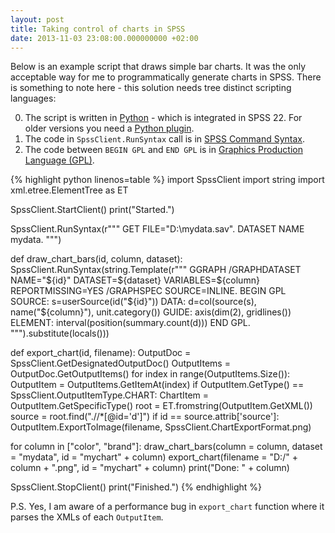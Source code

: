 ```yaml
---
layout: post
title: Taking control of charts in SPSS
date: 2013-11-03 23:08:00.000000000 +02:00
---
```

Below is an example script that draws simple bar charts.
It was the only acceptable way for me to programmatically generate charts in SPSS.
There is something to note here - this solution needs tree distinct scripting languages:

0. The script is written in [Python](http://python.org) - which is integrated in SPSS 22. For older versions you need a [Python plugin](https://www.ibm.com/developerworks/community/wikis/home?lang=en#!/wiki/We70df3195ec8_4f95_9773_42e448fa9029/page/Downloads%20for%20IBM%C2%AE%20SPSS%C2%AE%20Statistics).
0. The code in `SpssClient.RunSyntax` call is in [SPSS Command Syntax](http://pic.dhe.ibm.com/infocenter/spssstat/v20r0m0/index.jsp?topic=%2Fcom.ibm.spss.statistics.help%2Fsyn_refintro_overview.htm).
0. The code between `BEGIN GPL` and `END GPL` is in [Graphics Production Language (GPL)](http://pic.dhe.ibm.com/infocenter/spssstat/v20r0m0/index.jsp?topic=%2Fcom.ibm.spss.statistics.help%2Fgpl_intro_basics.htm).

{% highlight python linenos=table %}
import SpssClient
import string
import xml.etree.ElementTree as ET

SpssClient.StartClient()
print("Started.")

SpssClient.RunSyntax(r"""
GET FILE="D:\mydata.sav".
DATASET NAME mydata.
""")

def draw_chart_bars(id, column, dataset):
    SpssClient.RunSyntax(string.Template(r"""
    GGRAPH
        /GRAPHDATASET NAME="${id}" DATASET=${dataset} VARIABLES=${column} REPORTMISSING=YES
        /GRAPHSPEC SOURCE=INLINE.
    BEGIN GPL
        SOURCE: s=userSource(id("${id}"))
        DATA: d=col(source(s), name("${column}"), unit.category())
        GUIDE: axis(dim(2), gridlines())
        ELEMENT: interval(position(summary.count(d)))
    END GPL.
    """).substitute(locals()))

def export_chart(id, filename):
    OutputDoc = SpssClient.GetDesignatedOutputDoc()
    OutputItems = OutputDoc.GetOutputItems()
    for index in range(OutputItems.Size()):
        OutputItem = OutputItems.GetItemAt(index)
        if OutputItem.GetType() == SpssClient.OutputItemType.CHART:
            ChartItem = OutputItem.GetSpecificType()
            root = ET.fromstring(OutputItem.GetXML())
            source = root.find(".//*[@id='d']")
            if id == source.attrib['source']:
                OutputItem.ExportToImage(filename, SpssClient.ChartExportFormat.png)

for column in ["color", "brand"]:
    draw_chart_bars(column = column, dataset = "mydata", id = "mychart" + column)
    export_chart(filename = "D:/" + column + ".png", id = "mychart" + column)
    print("Done: " + column)

SpssClient.StopClient()
print("Finished.")
{% endhighlight %}

P.S. Yes, I am aware of a performance bug in `export_chart` function where it parses the XMLs of each `OutputItem`.
